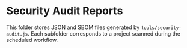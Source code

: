 # Security Audit Reports

This folder stores JSON and SBOM files generated by
`tools/security-audit.js`. Each subfolder corresponds to a
project scanned during the scheduled workflow.
